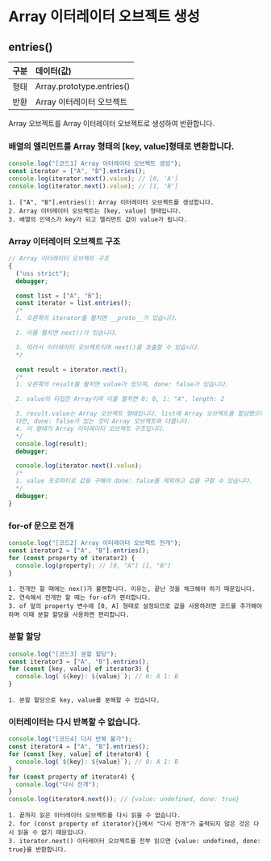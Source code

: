 # Array 이터레이터 오브젝트 생성

## entries()

| 구분 | 데이터(값)                |
| :--- | :------------------------ |
| 형태 | Array.prototype.entries() |
| 반환 | Array 이터레이터 오브젝트 |

Array 오브젝트를 Array 이터레이터 오브젝트로 생성하여 반환합니다.

### 배열의 엘리먼트를 Array 형태의 [key, value]형태로 변환합니다.

```js
console.log("[코드1] Array 이터레이터 오브젝트 생성");
const iterator = ["A", "B"].entries();
console.log(iterator.next().value); // [0, 'A']
console.log(iterator.next().value); // [1, 'B']
```

    1. ["A", "B"].entries(): Array 이터레이터 오브젝트를 생성합니다.
    2. Array 이터레이터 오브젝트는 [key, value] 형태입니다.
    3. 배열의 인덱스가 key가 되고 엘리먼트 값이 value가 됩니다.

### Array 이터레이터 오브젝트 구조

```js
// Array 이터레이터 오브젝트 구조
{
  ("uss strict");
  debugger;

  const list = ["A", "B"];
  const iterator = list.entries();
  /*
  1. 오른쪽의 iterator를 펼치면 __proto__가 있습니다.

  2. 이를 펼치면 next()가 있습니다.

  3. 따라서 이터레이터 오브젝트이며 next()를 호출할 수 있습니다.
  */

  const result = iterator.next();
  /*
  1. 오른쪽의 result를 펼치면 value가 있으며, done: false가 있습니다.

  2. value의 타입은 Array이며 이를 펼치면 0: 0, 1: "A", length: 2

  3. result.value는 Array 오브젝트 형태입니다. list에 Array 오브젝트를 할당했으며 result.value와 list가 같습니다.
  다만, done: false가 있는 것이 Array 오브젝트와 다릅니다.
  4. 이 형태가 Array 이터레이터 오브젝트 구조입니다.
  */
  console.log(result);
  debugger;

  console.log(iterator.next().value);
  /*
  1. value 프로퍼티로 값을 구해야 done: false를 제외하고 값을 구할 수 있습니다.
  */
  debugger;
}
```

### for-of 문으로 전개

```js
console.log("[코드2] Array 이터레이터 오브젝트 전개");
const iterator2 = ["A", "B"].entries();
for (const property of iterator2) {
  console.log(property); // [0, "A"] [1, "B"]
}
```

    1. 전개만 할 때에는 nex()가 불편합니다. 이유는, 끝난 것을 체크해야 하기 때문입니다.
    2. 연속해서 전개만 할 때는 for-of가 편리합니다.
    3. of 앞의 property 변수에 [0, A] 형태로 설정되므로 값을 사용하려면 코드를 추가해야 하며 이때 분할 할당을 사용하면 편리합니다.

### 분할 할당

```js
console.log("[코드3] 분할 할당");
const iterator3 = ["A", "B"].entries();
for (const [key, value] of iterator3) {
  console.log(`${key}: ${value}`); // 0: A 1: B
}
```

    1. 분할 할당으로 key, value를 분해할 수 있습니다.

### 이터레이터는 다시 반복할 수 없습니다.

```js
console.log("[코드4] 다시 반복 불가");
const iterator4 = ["A", "B"].entries();
for (const [key, value] of iterator4) {
  console.log(`${key}: ${value}`); // 0: A 1: B
}
for (const property of iterator4) {
  console.log("다시 전개");
}
console.log(iterator4.next()); // {value: undefined, done: true}
```

    1. 끝까지 읽은 이터레이터 오브젝트를 다시 읽을 수 없습니다.
    2. for (const property of iterator){}에서 "다시 전개"가 출력되지 않은 것은 다시 읽을 수 없기 때문입니다.
    3. iterator.next() 이터레이터 오브젝트를 전부 읽으면 {value: undefined, done: true}를 반환합니다.
